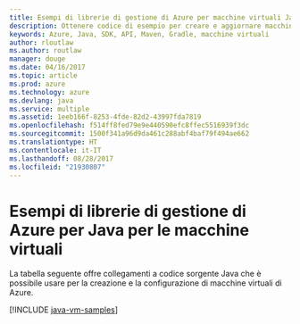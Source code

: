 ```yaml
---
title: Esempi di librerie di gestione di Azure per macchine virtuali Java
description: Ottenere codice di esempio per creare e aggiornare macchine virtuali di Azure con le librerie di gestione di Azure per Java
keywords: Azure, Java, SDK, API, Maven, Gradle, macchine virtuali
author: rloutlaw
ms.author: routlaw
manager: douge
ms.date: 04/16/2017
ms.topic: article
ms.prod: azure
ms.technology: azure
ms.devlang: java
ms.service: multiple
ms.assetid: 1eeb166f-8253-4fde-82d2-43997fda7819
ms.openlocfilehash: f514ff8fed79e9e440590efc8ffec5516939f3dc
ms.sourcegitcommit: 1500f341a96d9da461c288abf4baf79f494ae662
ms.translationtype: HT
ms.contentlocale: it-IT
ms.lasthandoff: 08/28/2017
ms.locfileid: "21930807"
---
```

# <a name="azure-management-libraries-for-java-samples-for-virtual-machines"></a>Esempi di librerie di gestione di Azure per Java per le macchine virtuali

La tabella seguente offre collegamenti a codice sorgente Java che è possibile usare per la creazione e la configurazione di macchine virtuali di Azure.

[!INCLUDE [java-vm-samples](includes/java-vm-samples.md)]